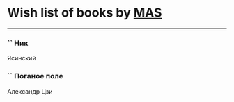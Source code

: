 # Wish list of books by [MAS](https://my.mail.ru/mail/al.alex/)
---

### `` Ник
Ясинский

### `` Поганое поле
Александр Цзи

